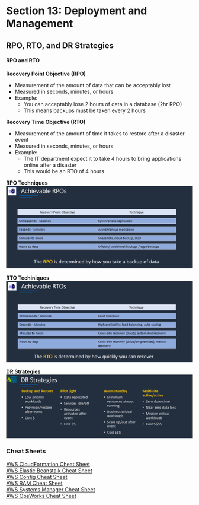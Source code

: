 # Section 13: Deployment and Management
## RPO, RTO, and DR Strategies

#### RPO and RTO
__Recovery Point Objective (RPO)__  
* Measurement of the amount of data that can be acceptably lost
* Measured in seconds, minutes, or hours
* Example:
  - You can acceptably lose 2 hours of data in a database (2hr RPO)
  - This means backups must be taken every 2 hours

__Recovery Time Objective (RTO)__  
* Measurement of the amount of time it takes to restore after a disaster event
* Measured in seconds, minutes, or hours
* Example:
  - The IT department expect it to take 4 hours to bring applications online after a disaster
  - This would be an RTO of 4 hours

__RPO Techniques__  
![](slides/rpo-techniques.png)

__RTO Techiniques__  
![](slides/rto-techniques.png)  

__DR Strategies__  
![](slides/dr-strategies.png)  

### Cheat Sheets  
[AWS CloudFormation Cheat Sheet](https://digitalcloud.training/aws-cloudformation/)    
[AWS Elastic Beanstalk Cheat Sheet](https://digitalcloud.training/aws-elastic-beanstalk/)  
[AWS Config Cheat Sheet](https://digitalcloud.training/aws-config/)  
[AWS RAM Cheat Sheet](https://digitalcloud.training/aws-resource-access-manager/)  
[AWS Systems Manager Cheat Sheet](https://digitalcloud.training/aws-systems-manager/)   
[AWS OpsWorks Cheat Sheet](https://digitalcloud.training/aws-opsworks/)  
